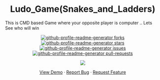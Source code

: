 <h1 align="center">Ludo_Game(Snakes_and_Ladders)</h1>
This is CMD based Game where your opposite player is computer .. Lets See who will win
<a href="https://github.com/ashish2030/Ludo-Game/fork" target="blank">

<p align="center">
  <img src="https://img.shields.io/github/forks/ashish2030/Ludo-Game?style=flat-square" alt="github-profile-readme-generator forks"/>
</a>
<a href="https://github.com/ashish2030/Ludo-Game/stargazers" target="blank">
<img src="https://img.shields.io/github/stars/ashish2030/Ludo-Game?style=flat-square" alt="github-profile-readme-generator stars"/>
</a>
<a href="https://github.com/ashish2030/Ludo-Game/issues" target="blank">
<img src="https://img.shields.io/github/issues/ashish2030/Ludo-Game?style=flat-square" alt="github-profile-readme-generator issues"/>
</a>
<a href="https://github.com/ashish2030/Ludo-Game/pulls" target="blank">
<img src="https://img.shields.io/github/issues-pr/ashish2030/Ludo-Game?style=flat-square" alt="github-profile-readme-generator pull-requests"/>
</a>
  </p>
<p align="center"><img src="https://github.com/Ashish2030/Ludo-Game/blob/main/image/important.gif"></p>
<p align="center">
    <a href="https://ashish2030.github.io/Ludo-Game/Calculator.html" target="blank">View Demo</a>
    ·
    <a href="https://github.com/ashish2030/Ludo-Game/issues/new/choose">Report Bug</a>
    ·
    <a href="https://github.com/ashish2030/Ludo-Game/issues/new/choose">Request Feature</a>
</p>

